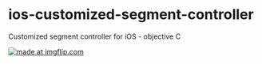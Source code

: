 # ios-customized-segment-controller
Customized segment controller for iOS - objective C


<a href="https://imgflip.com/gif/1zm8fx"><img src="https://i.imgflip.com/1zm8fx.gif" title="made at imgflip.com"/></a>


